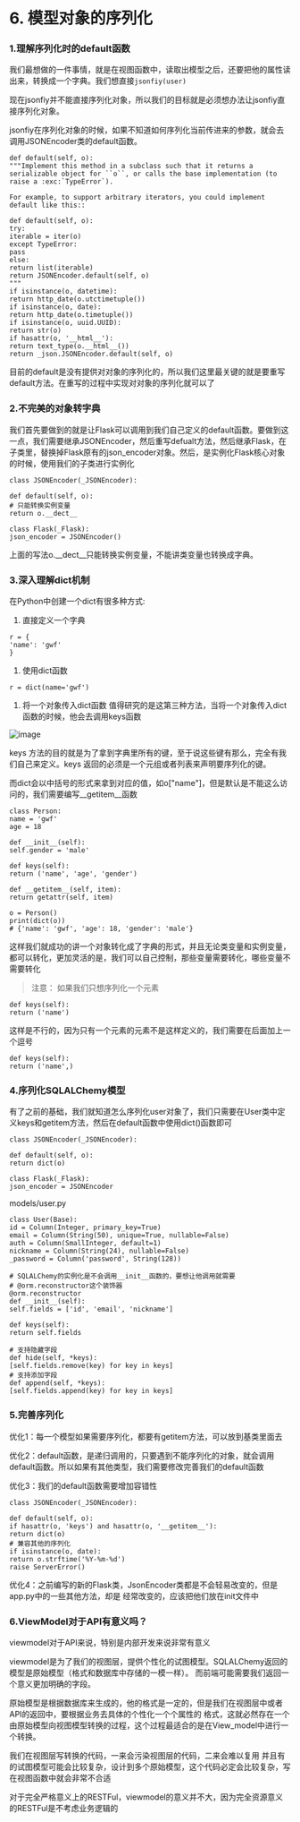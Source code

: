 # 6\. 模型对象的序列化

### 1.理解序列化时的default函数

我们最想做的一件事情，就是在视图函数中，读取出模型之后，还要把他的属性读出来，转换成一个字典。我们想直接`jsonfiy(user)`

现在jsonfiy并不能直接序列化对象，所以我们的目标就是必须想办法让jsonfiy直接序列化对象。

jsonfiy在序列化对象的时候，如果不知道如何序列化当前传进来的参数，就会去调用JSONEncoder类的default函数。
```
def default(self, o):
"""Implement this method in a subclass such that it returns a
serializable object for ``o``, or calls the base implementation (to
raise a :exc:`TypeError`).

For example, to support arbitrary iterators, you could implement
default like this::

def default(self, o):
try:
iterable = iter(o)
except TypeError:
pass
else:
return list(iterable)
return JSONEncoder.default(self, o)
"""
if isinstance(o, datetime):
return http_date(o.utctimetuple())
if isinstance(o, date):
return http_date(o.timetuple())
if isinstance(o, uuid.UUID):
return str(o)
if hasattr(o, '__html__'):
return text_type(o.__html__())
return _json.JSONEncoder.default(self, o)
```
目前的default是没有提供对对象的序列化的，所以我们这里最关键的就是要重写default方法。在重写的过程中实现对对象的序列化就可以了

### 2.不完美的对象转字典

我们首先要做到的就是让Flask可以调用到我们自己定义的default函数。要做到这一点，我们需要继承JSONEncoder，然后重写defualt方法，然后继承Flask，在子类里，替换掉Flask原有的json_encoder对象。然后，是实例化Flask核心对象的时候，使用我们的子类进行实例化
```
class JSONEncoder(_JSONEncoder):

def default(self, o):
# 只能转换实例变量
return o.__dect__

class Flask(_Flask):
json_encoder = JSONEncoder()
```
上面的写法o.__dect__只能转换实例变量，不能讲类变量也转换成字典。

### 3.深入理解dict机制

在Python中创建一个dict有很多种方式:

1.  直接定义一个字典
```
r = {
'name': 'gwf'
}
```
1.  使用dict函数
```
r = dict(name='gwf')
```

1.  将一个对象传入dict函数 值得研究的是这第三种方法，当将一个对象传入dict函数的时候，他会去调用keys函数


![image](http://upload-images.jianshu.io/upload_images/14597179-b9ec37217f768ff1?imageMogr2/auto-orient/strip%7CimageView2/2/w/1240) 

keys 方法的目的就是为了拿到字典里所有的键，至于说这些键有那么，完全有我们自己来定义。keys 返回的必须是一个元组或者列表来声明要序列化的键。

而dict会以中括号的形式来拿到对应的值，如o["name"]，但是默认是不能这么访问的，我们需要编写__getitem__函数
```
class Person:
name = 'gwf'
age = 18

def __init__(self):
self.gender = 'male'

def keys(self):
return ('name', 'age', 'gender')

def __getitem__(self, item):
return getattr(self, item)

o = Person()
print(dict(o))
# {'name': 'gwf', 'age': 18, 'gender': 'male'}
```
这样我们就成功的讲一个对象转化成了字典的形式，并且无论类变量和实例变量，都可以转化，更加灵活的是，我们可以自己控制，那些变量需要转化，哪些变量不需要转化

> 注意： 如果我们只想序列化一个元素
```
def keys(self):
return ('name')
```
这样是不行的，因为只有一个元素的元素不是这样定义的，我们需要在后面加上一个逗号
```
def keys(self):
return ('name',)
```
### 4.序列化SQLALChemy模型

有了之前的基础，我们就知道怎么序列化user对象了，我们只需要在User类中定义keys和getitem方法，然后在default函数中使用dict()函数即可
```
class JSONEncoder(_JSONEncoder):

def default(self, o):
return dict(o)

class Flask(_Flask):
json_encoder = JSONEncoder
```
models/user.py
```
class User(Base):
id = Column(Integer, primary_key=True)
email = Column(String(50), unique=True, nullable=False)
auth = Column(SmallInteger, default=1)
nickname = Column(String(24), nullable=False)
_password = Column('password', String(128))

# SQLALChemy的实例化是不会调用__init__函数的，要想让他调用就需要
# @orm.reconstructor这个装饰器
@orm.reconstructor
def __init__(self):
self.fields = ['id', 'email', 'nickname']

def keys(self):
return self.fields

# 支持隐藏字段
def hide(self, *keys):
[self.fields.remove(key) for key in keys]
# 支持添加字段
def append(self, *keys):
[self.fields.append(key) for key in keys]
```
### 5.完善序列化

优化1：每一个模型如果需要序列化，都要有getitem方法，可以放到基类里面去

优化2：default函数，是递归调用的，只要遇到不能序列化的对象，就会调用default函数。所以如果有其他类型，我们需要修改完善我们的default函数

优化3：我们的default函数需要增加容错性
```
class JSONEncoder(_JSONEncoder):

def default(self, o):
if hasattr(o, 'keys') and hasattr(o, '__getitem__'):
return dict(o)
# 兼容其他的序列化
if isinstance(o, date):
return o.strftime('%Y-%m-%d')
raise ServerError()
```
优化4：之前编写的新的Flask类，JsonEncoder类都是不会轻易改变的，但是app.py中的一些其他方法，却是 经常改变的，应该把他们放在init文件中

### 6.ViewModel对于API有意义吗？

viewmodel对于API来说，特别是内部开发来说非常有意义

viewmodel是为了我们的视图层，提供个性化的试图模型。SQLALChemy返回的模型是原始模型（格式和数据库中存储的一模一样）。 而前端可能需要我们返回一个意义更加明确的字段。

原始模型是根据数据库来生成的，他的格式是一定的，但是我们在视图层中或者API的返回中，要根据业务去具体的个性化一个个属性的 格式，这就必然存在一个由原始模型向视图模型转换的过程，这个过程最适合的是在View_model中进行一个转换。

我们在视图层写转换的代码，一来会污染视图层的代码，二来会难以复用 并且有的试图模型可能会比较复杂，设计到多个原始模型，这个代码必定会比较复杂，写在视图函数中就会非常不合适

对于完全严格意义上的RESTFul，viewmodel的意义并不大，因为完全资源意义的RESTFul是不考虑业务逻辑的
